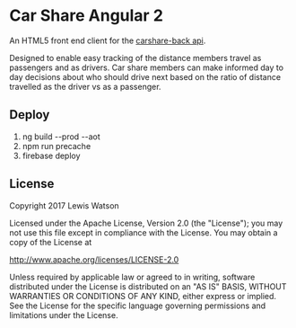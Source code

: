 # Car Share Angular 2
An HTML5 front end client for the [carshare-back api]. 

Designed to enable easy tracking of the distance members travel as passengers and as drivers. Car share members can make informed day to day decisions about who should drive next based on the ratio of distance travelled as the driver vs as a passenger.

## Deploy

1. ng build --prod --aot
1. npm run precache
1. firebase deploy

## License

Copyright 2017 Lewis Watson

Licensed under the Apache License, Version 2.0 (the "License");
you may not use this file except in compliance with the License.
You may obtain a copy of the License at

   http://www.apache.org/licenses/LICENSE-2.0

Unless required by applicable law or agreed to in writing, software
distributed under the License is distributed on an "AS IS" BASIS,
WITHOUT WARRANTIES OR CONDITIONS OF ANY KIND, either express or implied.
See the License for the specific language governing permissions and
limitations under the License.

[carshare-back api]: https://github.com/LewisWatson/carshare-back
